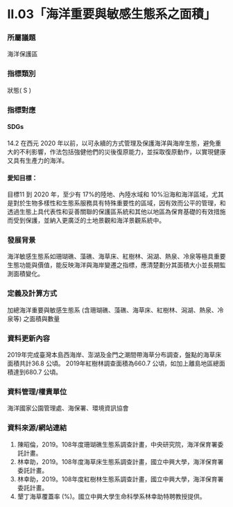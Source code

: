 # II.03「海洋重要與敏感生態系之面積」

<script type="text/javascript" src="http://cdn.mathjax.org/mathjax/latest/MathJax.js?config=TeX-AMS-MML_HTMLorMML"></script>

### 所屬議題
海洋保護區
### 指標類別
狀態( S )
### 指標對應
#### SDGs
14.2 在西元 2020 年以前，以可永續的方式管理及保護海洋與海岸生態，避免重大的不利影響，作法包括強健他們的災後復原能力，並採取復原動作，以實現健康又具有生產力的海洋。
#### 愛知目標：
目標11 到 2020 年，至少有 17%的陸地、內陸水域和 10%沿海和海洋區域，尤其是對於生物多樣性和生態系服務具有特殊重要性的區域，因有效而公平的管理，和透過生態上具代表性和妥善關聯的保護區系統和其他以地區為保育基礎的有效措施而受到保護，並納入更廣泛的土地景觀和海洋景觀系統中。
### 發展背景
海洋敏感生態系如珊瑚礁、藻礁、海草床、紅樹林、潟湖、熱泉、冷泉等極具重要生態功能與價值，能反映海洋與海岸變遷之指標，應清楚劃分其面積大小並長期監測面積變化。
### 定義及計算方式
加總海洋重要與敏感生態系 (含珊瑚礁、藻礁、海草床、紅樹林、潟湖、熱泉、冷泉等) 之面積與數量
### 資料更新內容
2019年完成臺灣本島西海岸、澎湖及金門之潮間帶海草分布調查，盤點的海草床面積共計36.8 公頃。 2019年紅樹林調查面積為660.7 公頃，如加上離島地區總面積達到680.7 公頃。
### 資料管理/權責單位
海洋國家公園管理處、海保署、環境資訊協會
### 資料來源/網站連結
1. 陳昭倫，2019。108年度珊瑚礁生態系調查計畫，中央研究院，海洋保育署委託計畫。
2. 林幸助，2019。108年度海草床生態系調查計畫，國立中興大學，海洋保育署委託計畫。
3. 林幸助，2019。108年度紅樹林生態系調查計畫，國立中興大學，海洋保育署委託計畫。
4. 墾丁海草覆蓋率 (%)。國立中興大學生命科學系林幸助特聘教授提供。
